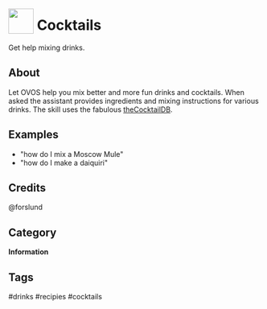 # <img src='https://raw.githack.com/FortAwesome/Font-Awesome/master/svgs/solid/cocktail.svg' card_color='#0080b0' width='50' height='50' style='vertical-align:bottom'/> Cocktails
Get help mixing drinks.

## About 
Let OVOS help you mix better and more fun drinks and cocktails. When asked the assistant provides ingredients and mixing instructions for various drinks. The skill uses the fabulous [theCocktailDB](https://thecocktaildb.com/). 

## Examples 
* "how do I mix a Moscow Mule"
* "how do I make a daiquiri"

## Credits 
@forslund

## Category
**Information**

## Tags
#drinks
#recipies
#cocktails

